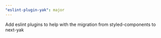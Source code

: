 ```yaml
---
"eslint-plugin-yak": major
---
```


Add eslint plugins to help with the migration from styled-components to next-yak
